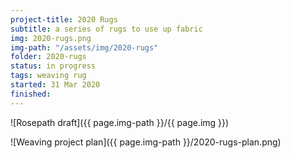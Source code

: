 ```yaml
---
project-title: 2020 Rugs
subtitle: a series of rugs to use up fabric
img: 2020-rugs.png
img-path: "/assets/img/2020-rugs"
folder: 2020-rugs
status: in progress
tags: weaving rug
started: 31 Mar 2020
finished: 
---
```


![Rosepath draft]({{ page.img-path }}/{{ page.img }})

![Weaving project plan]({{ page.img-path }}/2020-rugs-plan.png)